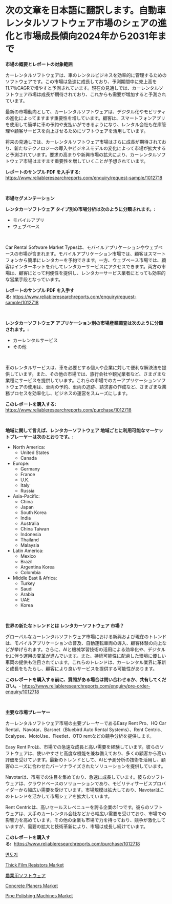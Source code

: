 <p><h1>次の文章を日本語に翻訳します。自動車レンタルソフトウェア市場のシェアの進化と市場成長傾向2024年から2031年まで</h1></p><p><strong>市場の概要とレポートの対象範囲</strong></p>
<p><p>カーレンタルソフトウェアは、車のレンタルビジネスを効率的に管理するためのソフトウェアです。この市場は急速に成長しており、予測期間中に売上高を11.7％CAGRで増やすと予測されています。現在の見通しでは、カーレンタルソフトウェア市場は成長が期待されており、これからも需要が増加すると予測されています。</p><p>最新の市場動向として、カーレンタルソフトウェアは、デジタル化やモビリティの進化によってますます重要性を増しています。顧客は、スマートフォンアプリを使用して簡単に車の予約や支払いができるようになり、レンタル会社も在庫管理や顧客サービスを向上させるためにソフトウェアを活用しています。</p><p>将来の見通しでは、カーレンタルソフトウェア市場はさらに成長が期待されており、新たなテクノロジーの導入やビジネスモデルの変化によって市場が拡大すると予測されています。要求の高まりや新興市場の拡大により、カーレンタルソフトウェア市場はますます重要性を増していくことが予想されています。</p></p>
<p><strong>レポートのサンプル PDF を入手する:</strong> <a href="https://www.reliableresearchreports.com/enquiry/request-sample/1012718">https://www.reliableresearchreports.com/enquiry/request-sample/1012718</a></p>
<p>&nbsp;</p>
<p><strong>市場セグメンテーション</strong></p>
<p><strong>レンタカーソフトウェア タイプ別の市場分析は次のように分類されます。:</strong></p>
<p><ul><li>モバイルアプリ</li><li>ウェブベース</li></ul></p>
<p>&nbsp;</p>
<p><p>Car Rental Software Market Typesは、モバイルアプリケーションやウェブベースの市場が含まれます。モバイルアプリケーション市場では、顧客はスマートフォンから簡単にレンタカーを予約できます。一方、ウェブベース市場では、顧客はインターネットを介してレンタカーサービスにアクセスできます。両方の市場は、顧客にとって利便性を提供し、レンタカーサービス業者にとっても効率的な営業手段となっています。</p></p>
<p><strong>レポートのサンプル PDF を入手する:</strong>&nbsp;<a href="https://www.reliableresearchreports.com/enquiry/request-sample/1012718">https://www.reliableresearchreports.com/enquiry/request-sample/1012718</a></p>
<p>&nbsp;</p>
<p><strong> レンタカーソフトウェア アプリケーション別の市場産業調査は次のように分類されます。:</strong></p>
<p><ul><li>カーレンタルサービス</li><li>その他</li></ul></p>
<p>&nbsp;</p>
<p><p>車のレンタルサービスは、車を必要とする個人や企業に対して便利な解決法を提供しています。また、その他の市場では、旅行会社や観光業者など、さまざまな業種にサービスを提供しています。これらの市場でのカーアプリケーションソフトウェアの使用は、車両の予約、車両の追跡、請求書の作成など、さまざまな業務プロセスを効率化し、ビジネスの運営をスムーズにします。</p></p>
<p><strong>このレポートを購入する:</strong>&nbsp; <a href="https://www.reliableresearchreports.com/purchase/1012718">https://www.reliableresearchreports.com/purchase/1012718</a></p>
<p>&nbsp;</p>
<p><strong>地域に関して言えば、レンタカーソフトウェア 地域ごとに利用可能なマーケットプレーヤーは次のとおりです。:</strong></p>
<p><ul>
    <li>
        North America:
        <ul>
            <li>United States</li>
            <li>Canada</li>
        </ul>
    </li>
    <li>
        Europe:
        <ul>
            <li>Germany</li>
            <li>France</li>
            <li>U.K.</li>
            <li>Italy</li>
            <li>Russia</li>
        </ul>
    </li>
    <li>
        Asia-Pacific:
        <ul>
            <li>China</li>
            <li>Japan</li>
            <li>South Korea</li>
            <li>India</li>
            <li>Australia</li>
            <li>China Taiwan</li>
            <li>Indonesia</li>
            <li>Thailand</li>
            <li>Malaysia</li>
        </ul>
    </li>
    <li>
        Latin America:
        <ul>
            <li>Mexico</li>
            <li>Brazil</li>
            <li>Argentina Korea</li>
            <li>Colombia</li>
        </ul>
    </li>
    <li>
        Middle East & Africa:
        <ul>
            <li>Turkey</li>
            <li>Saudi</li>
            <li>Arabia</li>
            <li>UAE</li>
            <li>Korea</li>
        </ul>
    </li>
    </ul></p>
<p>&nbsp;</p>
<p><strong>世界の新たなトレンドとは レンタカーソフトウェア 市場？</strong></p>
<p><p>グローバルなカーレンタルソフトウェア市場における新興および現在のトレンドは、モバイルアプリケーションの普及、自動運転車両の導入、顧客体験の向上などが挙げられます。さらに、AIと機械学習技術の活用による効率化や、デジタル化に伴う運用の変革が進んでいます。また、持続可能性に配慮した環境に優しい車両の提供も注目されています。これらのトレンドは、カーレンタル業界に革新と成長をもたらし、顧客により良いサービスを提供する可能性があります。</p></p>
<p><strong>このレポートを購入する前に、質問がある場合は問い合わせるか、共有してください。</strong>- <a href="https://www.reliableresearchreports.com/enquiry/pre-order-enquiry/1012718">https://www.reliableresearchreports.com/enquiry/pre-order-enquiry/1012718</a></p>
<p>&nbsp;</p>
<p><strong>主要な市場プレーヤー</strong></p>
<p><p>カーレンタルソフトウェア市場の主要プレーヤーであるEasy Rent Pro、HQ Car Rental、Navotar、Barsnet（Bluebird Auto Rental Systems）、Rent Centric、Ecalypse、MotoUse、Fleetlet、OTO rentなどの競争分析を提供します。</p><p>Easy Rent Proは、市場での急速な成長と高い需要を経験しています。彼らのソフトウェアは、使いやすさと高度な機能を兼ね備えており、多くの顧客から高い評価を受けています。最新のトレンドとして、AIと予測分析の技術を活用し、顧客のニーズに合わせたパーソナライズされたソリューションを提供しています。</p><p>Navotarは、市場での注目を集めており、急速に成長しています。彼らのソフトウェアは、クラウドベースのソリューションであり、モビリティサービスプロバイダーから幅広い需要を受けています。市場規模は拡大しており、Navotarはこのトレンドを活かして市場シェアを拡大しています。</p><p>Rent Centricは、高いセールスレベニューを誇る企業の1つです。彼らのソフトウェアは、大手のカーレンタル会社などから幅広い需要を受けており、市場での影響力を高めています。その他の企業も市場で力を持っており、競争が激化していますが、需要の拡大と技術革新により、市場は成長し続けています。</p></p>
<p><strong>このレポートを購入する:</strong>&nbsp;&nbsp;<a href="https://www.reliableresearchreports.com/purchase/1012718">https://www.reliableresearchreports.com/purchase/1012718</a></p>
<p><p><a href="https://github.com/Tristiarton768456/Market-Research-Report-List-1/blob/main/992031310549.md">면도기</a></p><p><a href="https://github.com/prosalinda88/Market-Research-Report-List-3/blob/main/thick-film-resistors-market.md">Thick Film Resistors Market</a></p><p><a href="https://github.com/MosesSpinka1914/Market-Research-Report-List-1/blob/main/235817911497.md">農業用ソフトウェア</a></p><p><a href="https://view.publitas.com/reportprime-1/concrete-planers-market-size-furnishes-valuable-information-encompassing-market-share-market-trends-and-projections-spanning-from-2024-to-2031/">Concrete Planers Market</a></p><p><a href="https://view.publitas.com/reportprime-1/pipe-polishing-machines-market-analysis-and-market-size-global-industry-overview-market-segmentation-and-forecast-2024-to-2031/">Pipe Polishing Machines Market</a></p></p>